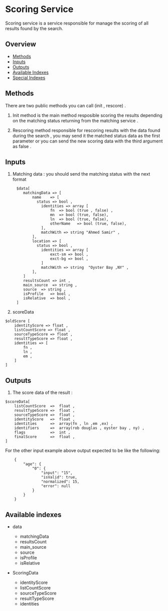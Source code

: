 # Scoring Service

Scoring service is a service responsible for manage the scoring of all
results found by the search.


## Overview

* [Methods](#methods)
* [Inputs](#inputs)
* [Outputs](#outputs)
* [Available Indexes](#available-indexes)
* [Special Indexes](#special-indexes)

## Methods

There are two public methods you can call (init , rescore) .

1. Init method is the main method resposible scoring the results
   depending on the matching status returning from the matching service .

2. Rescoring method responsible for rescoring results with the data found
   during the search , you may send it the matched status data as the first parameter
   or you can send the new scoring data with the third argument as false .


## Inputs

1. Matching data : you should send the matching status with the next format
```
     $data[
      	matchingData => [
      		name	=> [
              status => bool ,
          		identities => array [
          			fn	=> bool (true , false) ,
          			mn	=> bool (true, false),
          			ln	=> bool (true, false),
          			otherName	=> bool (true, false),
          		],
          		matchWith => string "Ahmed Samir" ,
      		],
      		location => [
              status => bool ,
          		identities => array [
          			exct-sm => bool ,
          			exct-bg => bool ,
          		]
          		matchWith => string  "Oyster Bay ,NY" ,
      		],
      	]
      	resultsCount => int ,
      	main_source	 => string ,
      	source	=> string ,
      	isProfile	=> bool ,
      	isRelative	=> bool ,
     ]
```

2. scoreData
```
$oldScore [
	identityScore => float ,
	listCountScore => float ,
	sourceTypeScore => float ,
	resultTypeScore => float ,
	identities => [
  		fn ,
  		ln ,
  		em ,
	]
]
```

## Outputs

1. The score data of the result :

```
$scoreData[
    listCountScore  =>  float ,
    resultTypeScore =>  float ,
    sourceTypeScore =>  float ,
    identityScore   =>  float ,
    identities      =>  array(fn , ln ,em ,ex) ,
    identifiers     =>  array(rob douglas , oyster bay , ny) ,
    flags           =>  int ,
    finalScore      =>  float ,
]

```

For the other input example above output expected to be like the following:
```
    {
        "age": {
            "0": {
                "input": "15",
                "isValid": true,
                "normalized": 15,
                "error": null
            }
        }
    }
```


## Available indexes
* data
  * matchingData
  * resultsCount
  * main_source
  * source
  * isProfile
  * isRelative
  
* ScoringData
  * identityScore
  * listCountScore
  * sourceTypeScore
  * resultTypeScore
  * identities
